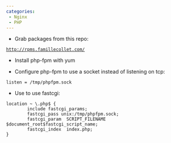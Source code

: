 ```yaml
---
categories:
 - Nginx
 - PHP
---
```

-   Grab packages from this repo:

[`http://rpms.famillecollet.com/`](http://rpms.famillecollet.com/)

-   Install php-fpm with yum

-   Configure php-fpm to use a socket instead of listening on tcp:

`listen = /tmp/phpfpm.sock`

-   Use <Nginx> to use fastcgi:

<!-- -->

    location ~ \.php$ {
            include fastcgi_params;
            fastcgi_pass unix:/tmp/phpfpm.sock;
            fastcgi_param  SCRIPT_FILENAME  $document_root$fastcgi_script_name;
            fastcgi_index  index.php;
    }

